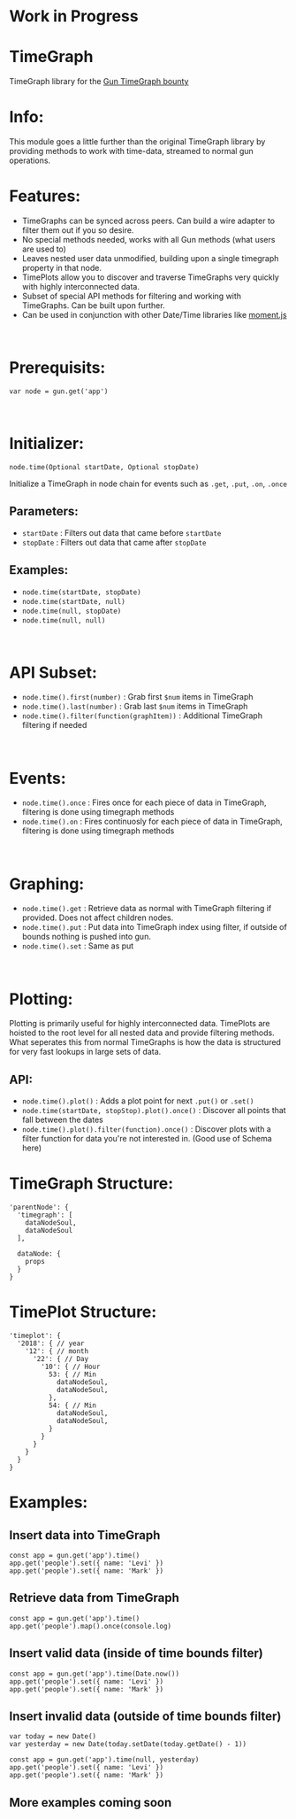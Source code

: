 # Work in Progress

# TimeGraph
TimeGraph library for the [Gun TimeGraph bounty](https://gun.eco/docs/Bounty#-5k-reward-for-timegraph)

# Info:
This module goes a little further than the original TimeGraph library by providing methods to work with time-data, streamed to normal gun operations.

# Features:
* TimeGraphs can be synced across peers. Can build a wire adapter to filter them out if you so desire.
* No special methods needed, works with all Gun methods (what users are used to)
* Leaves nested user data unmodified, building upon a single timegraph property in that node.
* TimePlots allow you to discover and traverse TimeGraphs very quickly with highly interconnected data.
* Subset of special API methods for filtering and working with TimeGraphs. Can be built upon further.
* Can be used in conjunction with other Date/Time libraries like [moment.js](http://momentjs.com)

<br>

# Prerequisits:

    var node = gun.get('app')

<br>

# Initializer:

    node.time(Optional startDate, Optional stopDate) 
    
Initialize a TimeGraph in node chain for events such as `.get`, `.put`, `.on`, `.once`

## Parameters: ##
* `startDate` : Filters out data that came before `startDate`
* `stopDate` : Filters out data that came after `stopDate`

## Examples: ##
* `node.time(startDate, stopDate)`
* `node.time(startDate, null)`
* `node.time(null, stopDate)`
* `node.time(null, null)`

<br>

# API Subset:
* `node.time().first(number)` : Grab first `$num` items in TimeGraph
* `node.time().last(number)` : Grab last `$num` items in TimeGraph
* `node.time().filter(function(graphItem))` : Additional TimeGraph filtering if needed

<br>

# Events:
* `node.time().once` : Fires once for each piece of data in TimeGraph, filtering is done using timegraph methods
* `node.time().on` : Fires continuosly for each piece of data in TimeGraph, filtering is done using timegraph methods

<br>

# Graphing:
* `node.time().get` : Retrieve data as normal with TimeGraph filtering if provided. Does not affect children nodes.
* `node.time().put` : Put data into TimeGraph index using filter, if outside of bounds nothing is pushed into gun.
* `node.time().set` : Same as put

<br>

# Plotting:
Plotting is primarily useful for highly interconnected data. TimePlots are hoisted to the root level for all nested data and provide filtering methods. What seperates this from normal TimeGraphs is how the data is structured for very fast lookups in large sets of data.

## API:
* `node.time().plot()` : Adds a plot point for next `.put()` or `.set()`
* `node.time(startDate, stopStop).plot().once()` : Discover all points that fall between the dates
* `node.time().plot().filter(function).once()` : Discover plots with a filter function for data you're not interested in. (Good use of Schema here)

# TimeGraph Structure:
    'parentNode': {
      'timegraph': [
        dataNodeSoul,
        dataNodeSoul
      ],

      dataNode: {
        props
      }
    }

# TimePlot Structure:

    'timeplot': {
      '2018': { // year
        '12': { // month
          '22': { // Day
            '10': { // Hour
              53: { // Min
                dataNodeSoul,
                dataNodeSoul,
              },
              54: { // Min
                dataNodeSoul,
                dataNodeSoul,
              }
            }
          }
        }
      }
    }

# Examples:
## Insert data into TimeGraph

    const app = gun.get('app').time()
    app.get('people').set({ name: 'Levi' })
    app.get('people').set({ name: 'Mark' })
    
## Retrieve data from TimeGraph

    const app = gun.get('app').time()
    app.get('people').map().once(console.log)

## Insert valid data (inside of time bounds filter)

    const app = gun.get('app').time(Date.now())
    app.get('people').set({ name: 'Levi' })
    app.get('people').set({ name: 'Mark' })

## Insert invalid data (outside of time bounds filter)

    var today = new Date()
    var yesterday = new Date(today.setDate(today.getDate() - 1))
    
    const app = gun.get('app').time(null, yesterday)
    app.get('people').set({ name: 'Levi' })
    app.get('people').set({ name: 'Mark' })

## More examples coming soon

